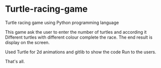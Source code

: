 # Turtle-racing-game

Turtle racing game using Python programming language

This game ask the user to enter the number of turtles and according it Different turtles with different colour complete the race. The end result is display on the screen.

Used Turtle for 2d animations and gitlib to show the code Run to the users.

That's all.
